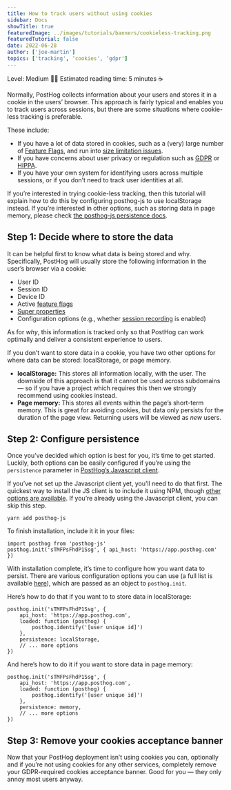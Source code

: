 ```yaml
---
title: How to track users without using cookies
sidebar: Docs
showTitle: true
featuredImage: ../images/tutorials/banners/cookieless-tracking.png
featuredTutorial: false
date: 2022-06-28
author: ['joe-martin']
topics: ['tracking', ‘cookies', ‘gdpr']
---
```


Level: Medium 🦔🦔
Estimated reading time: 5 minutes ☕️

Normally, PostHog collects information about your users and stores it in a cookie in the users’ browser. This approach is fairly typical and enables you to track users across sessions, but there are some situations where cookie-less tracking is preferable. 

These include:

- If you have a lot of data stored in cookies, such as a (very) large number of [Feature Flags](/docs/user-guides/feature-flags), and run into [size limitation issues](https://www.thoughtco.com/cookie-size-limit-3466810).
- If you have concerns about user privacy or regulation such as [GDPR](/docs/integrate/gdpr) or [HIPPA](/docs/privacy/hipaa-compliance).
- If you have your own system for identifying users across multiple sessions, or if you don’t need to track user identities at all.

If you’re interested in trying cookie-less tracking, then this tutorial will explain how to do this by configuring posthog-js to use localStorage instead. If you’re interested in other options, such as storing data in page memory, please check [the posthog-js persistence docs](/docs/integrate/client/js#persistence).

## Step 1: Decide where to store the data

It can be helpful first to know what data is being stored and why. Specifically, PostHog will usually store the following information in the user’s browser via a cookie:

- User ID
- Session ID
- Device ID 
- Active [feature flags](/docs/user-guides/feature-flags)
- [Super properties](/docs/integrate/client/js#super-properties)
- Configuration options (e.g., whether [session recording](/docs/user-guides/recordings) is enabled)

As for _why_, this information is tracked only so that PostHog can work optimally and deliver a consistent experience to users.

If you don’t want to store data in a cookie, you have two other options for where data can be stored: localStorage, or page memory. 

- **localStorage:** This stores all information locally, with the user. The downside of this approach is that it cannot be used across subdomains — so if you have a project which requires this then we strongly recommend using cookies instead. 
- **Page memory:** This stores all events within the page’s short-term memory. This is great for avoiding cookies, but data only persists for the duration of the page view. Returning users will be viewed as _new_ users. 

## Step 2: Configure persistence

Once you’ve decided which option is best for you, it’s time to get started. Luckily, both options can be easily configured if you’re using the `persistence` parameter in [PostHog’s Javascript client](/docs/integrate/client/js).

If you’ve not set up the Javascript client yet, you’ll need to do that first. The quickest way to install the JS client is to include it using NPM, though [other options are available](/docs/integrate/client/js#installation). If you’re already using the Javascript client, you can skip this step. 

```
yarn add posthog-js
```

To finish installation, include it it in your files:

```
import posthog from 'posthog-js'
posthog.init('sTMFPsFhdP1Ssg', { api_host: 'https://app.posthog.com' })
```

With installation complete, it’s time to configure how you want data to persist. There are various configuration options you can use (a full list is available [here](https://github.com/PostHog/posthog-js/blob/96fa9339b9c553a1c69ec5db9d282f31a65a1c25/src/posthog-core.js#L933)), which are passed as an object to `posthog.init`.

Here’s how to do that if you want to to store data in localStorage:

```
posthog.init('sTMFPsFhdP1Ssg', {
    api_host: 'https://app.posthog.com',
    loaded: function (posthog) {
        posthog.identify('[user unique id]')
    },
    persistence: localStorage,
    // ... more options
})
```

And here’s how to do it if you want to store data in page memory:

```
posthog.init('sTMFPsFhdP1Ssg', {
    api_host: 'https://app.posthog.com',
    loaded: function (posthog) {
        posthog.identify('[user unique id]')
    },
    persistence: memory,
    // ... more options
})
```

## Step 3: Remove your cookies acceptance banner

Now that your PostHog deployment isn’t using cookies you can, optionally and if you’re not using cookies for any other services, completely remove your GDPR-required cookies acceptance banner. Good for you — they only annoy most users anyway. 

